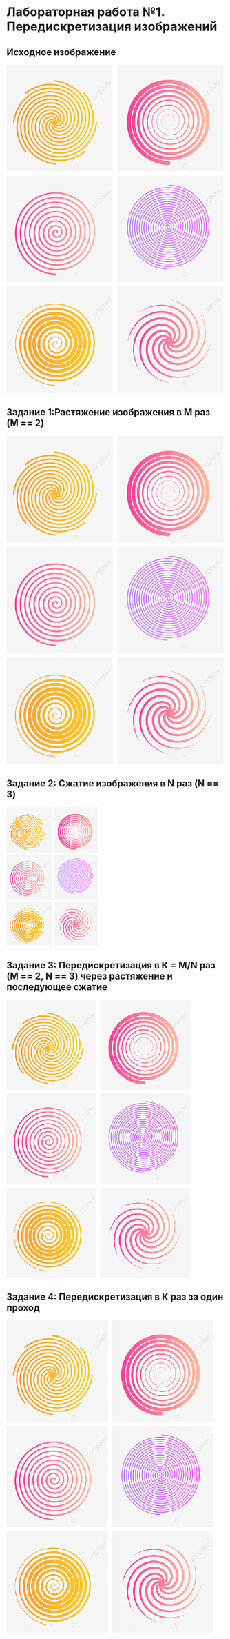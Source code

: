 # Лабораторная работа №1. Передискретизация изображений

## Исходное изображение
![](pictures_src/uzumaki.png)

## Задание 1:Растяжение изображения в M раз (M == 2)
![](pictures_results/uzu.png)

## Задание 2: Сжатие изображения в N раз (N == 3)
![](pictures_results/uzu2.png)
 
## Задание 3: Передискретизация в К = М/N раз (M == 2, N == 3) через растяжение и последующее сжатие
![](pictures_results/uzu3.png)

## Задание 4: Передискретизация в К раз за один проход
![](pictures_results/uzu4.png)
